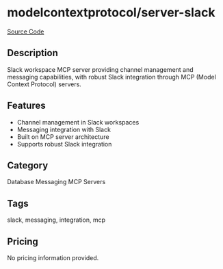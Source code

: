 # modelcontextprotocol/server-slack

[Source Code](https://github.com/modelcontextprotocol/servers/tree/main/src/slack)

## Description
Slack workspace MCP server providing channel management and messaging capabilities, with robust Slack integration through MCP (Model Context Protocol) servers.

## Features
- Channel management in Slack workspaces
- Messaging integration with Slack
- Built on MCP server architecture
- Supports robust Slack integration

## Category
Database Messaging MCP Servers

## Tags
slack, messaging, integration, mcp

## Pricing
No pricing information provided.